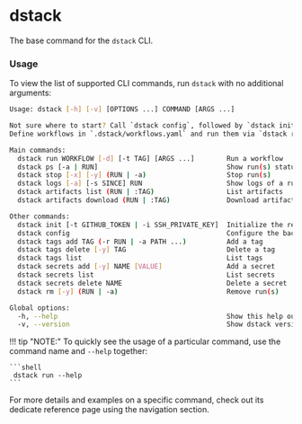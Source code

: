 # dstack

The base command for the `dstack` CLI.

### Usage

To view the list of supported CLI commands, run `dstack` with no additional arguments:

```bash
Usage: dstack [-h] [-v] [OPTIONS ...] COMMAND [ARGS ...]

Not sure where to start? Call `dstack config`, followed by `dstack init`.
Define workflows in `.dstack/workflows.yaml` and run them via `dstack run`.

Main commands:
  dstack run WORKFLOW [-d] [-t TAG] [ARGS ...]        Run a workflow
  dstack ps [-a | RUN]                                Show run(s) status
  dstack stop [-x] [-y] (RUN | -a)                    Stop run(s)
  dstack logs [-a] [-s SINCE] RUN                     Show logs of a run
  dstack artifacts list (RUN | :TAG)                  List artifacts
  dstack artifacts download (RUN | :TAG)              Download artifacts

Other commands:
  dstack init [-t GITHUB_TOKEN | -i SSH_PRIVATE_KEY]  Initialize the repo
  dstack config                                       Configure the backend
  dstack tags add TAG (-r RUN | -a PATH ...)          Add a tag
  dstack tags delete [-y] TAG                         Delete a tag
  dstack tags list                                    List tags
  dstack secrets add [-y] NAME [VALUE]                Add a secret
  dstack secrets list                                 List secrets
  dstack secrets delete NAME                          Delete a secret
  dstack rm [-y] (RUN | -a)                           Remove run(s)

Global options:
  -h, --help                                          Show this help output
  -v, --version                                       Show dstack version
```

!!! tip "NOTE:"
    To quickly see the usage of a particular command, use the command name and  `--help` together:
    
    ```shell
     dstack run --help
    ```

For more details and examples on a specific command, check out its dedicate reference page using the navigation section.
